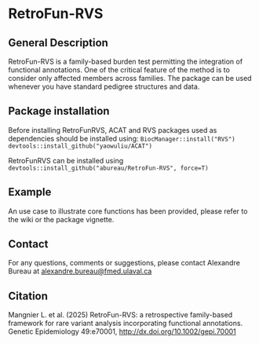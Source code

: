 # RetroFun-RVS

## General Description
RetroFun-RVS is a family-based burden test permitting the integration of functional annotations. One of the critical feature of the method is to consider only affected members across families. The package can be used whenever you have standard pedigree structures and data. 

## Package installation

Before installing RetroFunRVS, ACAT and RVS packages used as dependencies should be installed using:
``
BiocManager::install("RVS")
devtools::install_github("yaowuliu/ACAT")
``

RetroFunRVS can be installed using 
``
devtools::install_github("abureau/RetroFun-RVS", force=T)
``

## Example 

An use case to illustrate core functions has been provided, please refer to the wiki or the package vignette.  

## Contact 
For any questions, comments or suggestions, please contact Alexandre Bureau at alexandre.bureau@fmed.ulaval.ca
## Citation 
Mangnier L. et al. (2025) RetroFun-RVS: a retrospective family-based framework for rare variant analysis incorporating functional annotations.
 Genetic Epidemiology 49:e70001, http://dx.doi.org/10.1002/gepi.70001

